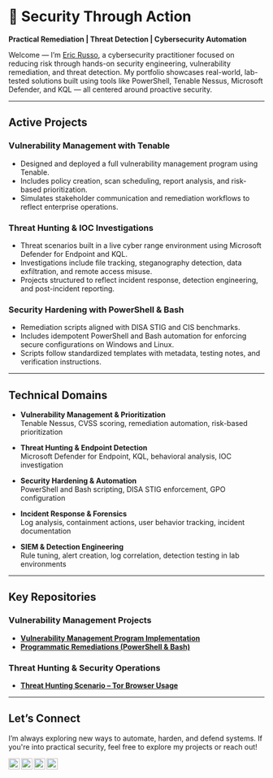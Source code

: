 # 🔐 Security Through Action  
**Practical Remediation | Threat Detection | Cybersecurity Automation**

Welcome — I’m [Eric Russo](https://www.linkedin.com/in/russo-eric/), a cybersecurity practitioner focused on reducing risk through hands-on security engineering, vulnerability remediation, and threat detection. My portfolio showcases real-world, lab-tested solutions built using tools like PowerShell, Tenable Nessus, Microsoft Defender, and KQL — all centered around proactive security.

---

##  Active Projects

###  **Vulnerability Management with Tenable**
- Designed and deployed a full vulnerability management program using Tenable.
- Includes policy creation, scan scheduling, report analysis, and risk-based prioritization.
- Simulates stakeholder communication and remediation workflows to reflect enterprise operations.

###  **Threat Hunting & IOC Investigations**
- Threat scenarios built in a live cyber range environment using Microsoft Defender for Endpoint and KQL.
- Investigations include file tracking, steganography detection, data exfiltration, and remote access misuse.
- Projects structured to reflect incident response, detection engineering, and post-incident reporting.

###  **Security Hardening with PowerShell & Bash**
- Remediation scripts aligned with DISA STIG and CIS benchmarks.
- Includes idempotent PowerShell and Bash automation for enforcing secure configurations on Windows and Linux.
- Scripts follow standardized templates with metadata, testing notes, and verification instructions.

---

## Technical Domains

- **Vulnerability Management & Prioritization**  
  Tenable Nessus, CVSS scoring, remediation automation, risk-based prioritization  

- **Threat Hunting & Endpoint Detection**  
  Microsoft Defender for Endpoint, KQL, behavioral analysis, IOC investigation  

- **Security Hardening & Automation**  
  PowerShell and Bash scripting, DISA STIG enforcement, GPO configuration  

- **Incident Response & Forensics**  
  Log analysis, containment actions, user behavior tracking, incident documentation  

- **SIEM & Detection Engineering**  
  Rule tuning, alert creation, log correlation, detection testing in lab environments  

---

##  Key Repositories

###  Vulnerability Management Projects
- **[Vulnerability Management Program Implementation](https://github.com/russoee/vulnerability-management-program)**  
- **[Programmatic Remediations (PowerShell & Bash)](https://github.com/russoee/remediation-scripts)**

###  Threat Hunting & Security Operations
- **[Threat Hunting Scenario – Tor Browser Usage](https://github.com/russoee/threat-hunting-scenario-tor/blob/main/README.md)**

---

##  Let’s Connect

I’m always exploring new ways to automate, harden, and defend systems. If you're into practical security, feel free to explore my projects or reach out!


[<img align="left" alt="___________ | YouTube" width="22px" src="https://cdn.jsdelivr.net/npm/simple-icons@v3/icons/youtube.svg" />][youtube]
[<img align="left" alt="___________ | Twitter" width="22px" src="https://cdn.jsdelivr.net/npm/simple-icons@v3/icons/twitter.svg" />][twitter]
[<img align="left" alt="___________ | LinkedIn" width="22px" src="https://cdn.jsdelivr.net/npm/simple-icons@v3/icons/linkedin.svg" />][linkedin]
[<img align="left" alt="___________ | Instagram" width="22px" src="https://cdn.jsdelivr.net/npm/simple-icons@v3/icons/instagram.svg" />][instagram]

[twitter]: https://twitter.com/___________
[youtube]: https://www.youtube.com/c/___________
[instagram]: https://www.instagram.com/___________
[linkedin]: https://linkedin.com/in/russo-eric

<!--
<img width="35" alt="image" src="https://github.com/user-attachments/assets/2f41c7cd-5ea8-4475-b451-a37161b6c3fb"> 
<img width="35" alt="image" src="https://github.com/user-attachments/assets/77649969-9910-4994-8b96-74a116cfb2a8">
-->
